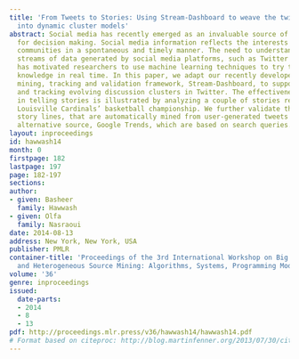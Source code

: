 ```yaml
---
title: 'From Tweets to Stories: Using Stream-Dashboard to weave the twitter data stream
  into dynamic cluster models'
abstract: Social media has recently emerged as an invaluable source of information
  for decision making. Social media information reflects the interests of virtual
  communities in a spontaneous and timely manner. The need to understand the massive
  streams of data generated by social media platforms, such as Twitter and Facebook,
  has motivated researchers to use machine learning techniques to try to discover
  knowledge in real time. In this paper, we adapt our recently developed stream cluster
  mining, tracking and validation framework, Stream-Dashboard, to support detecting
  and tracking evolving discussion clusters in Twitter. The effectiveness of Stream-Dashboard
  in telling stories is illustrated by analyzing a couple of stories related to the
  Louisville Cardinals’ basketball championship. We further validate the detected
  story lines, that are automatically mined from user-generated tweets using as an
  alternative source, Google Trends, which are based on search queries.
layout: inproceedings
id: hawwash14
month: 0
firstpage: 182
lastpage: 197
page: 182-197
sections: 
author:
- given: Basheer
  family: Hawwash
- given: Olfa
  family: Nasraoui
date: 2014-08-13
address: New York, New York, USA
publisher: PMLR
container-title: 'Proceedings of the 3rd International Workshop on Big Data, Streams
  and Heterogeneous Source Mining: Algorithms, Systems, Programming Models and Applications'
volume: '36'
genre: inproceedings
issued:
  date-parts:
  - 2014
  - 8
  - 13
pdf: http://proceedings.mlr.press/v36/hawwash14/hawwash14.pdf
# Format based on citeproc: http://blog.martinfenner.org/2013/07/30/citeproc-yaml-for-bibliographies/
---
```

